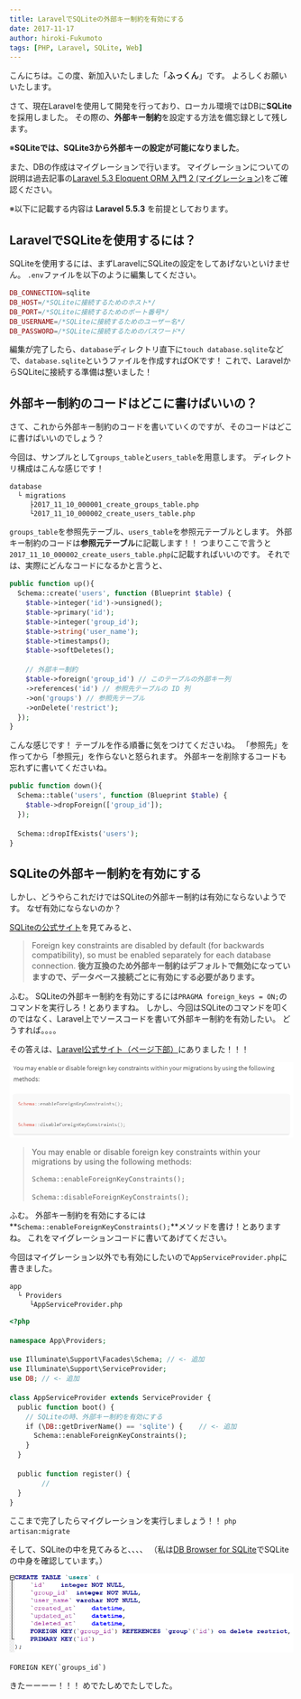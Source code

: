 ```yaml
---
title: LaravelでSQLiteの外部キー制約を有効にする
date: 2017-11-17
author: hiroki-Fukumoto
tags: [PHP, Laravel, SQLite, Web]
---
```


こんにちは。この度、新加入いたしました「**ふっくん**」です。
よろしくお願いいたします。

さて、現在Laravelを使用して開発を行っており、ローカル環境ではDBに**SQLite**を採用しました。
その際の、**外部キー制約**を設定する方法を備忘録として残します。

※**SQLiteでは、SQLite3から外部キーの設定が可能になりました**。

また、DBの作成はマイグレーションで行います。
マイグレーションについての説明は過去記事の<a href="https://mseeeen.msen.jp/laravel-53-eloquent-orm-2/">Laravel 5.3 Eloquent ORM 入門 2 (マイグレーション)</a>をご確認ください。


※以下に記載する内容は **Laravel 5.5.3** を前提としております。

## LaravelでSQLiteを使用するには？

SQLiteを使用するには、まずLaravelにSQLiteの設定をしてあげないといけません。
`.env`ファイルを以下のように編集してください。

```php
DB_CONNECTION=sqlite
DB_HOST=/*SQLiteに接続するためのホスト*/
DB_PORT=/*SQLiteに接続するためのポート番号*/
DB_USERNAME=/*SQLiteに接続するためのユーザー名*/
DB_PASSWORD=/*SQLiteに接続するためのパスワード*/
```

編集が完了したら、`database`ディレクトリ直下に`touch database.sqlite`などで、`database.sqlite`というファイルを作成すればOKです！
これで、LaravelからSQLiteに接続する準備は整いました！

## 外部キー制約のコードはどこに書けばいいの？

さて、これから外部キー制約のコードを書いていくのですが、そのコードはどこに書けばいいのでしょう？

今回は、サンプルとして`groups_table`と`users_table`を用意します。
ディレクトリ構成はこんな感じです！

```directory
database
  └ migrations
     ├2017_11_10_000001_create_groups_table.php
     └2017_11_10_000002_create_users_table.php
```

`groups_table`を参照先テーブル、`users_table`を参照元テーブルとします。
外部キー制約のコードは**参照元テーブル**に記載します！！
つまりここで言うと`2017_11_10_000002_create_users_table.php`に記載すればいいのです。
それでは、実際にどんなコードになるかと言うと、

```php
public function up(){
  Schema::create('users', function (Blueprint $table) {
    $table->integer('id')->unsigned();
    $table->primary('id');
    $table->integer('group_id');
    $table->string('user_name');
    $table->timestamps();
    $table->softDeletes();

    // 外部キー制約
    $table->foreign('group_id') // このテーブルの外部キー列
    ->references('id') // 参照先テーブルの ID 列
    ->on('groups') // 参照先テーブル
    ->onDelete('restrict');
  });
}
```

こんな感じです！
テーブルを作る順番に気をつけてくださいね。
「参照先」を作ってから「参照元」を作らないと怒られます。
外部キーを削除するコードも忘れずに書いてくださいね。

```php
public function down(){
  Schema::table('users', function (Blueprint $table) {
    $table->dropForeign(['group_id']);
  });

  Schema::dropIfExists('users');
}
```

## SQLiteの外部キー制約を有効にする

しかし、どうやらこれだけではSQLiteの外部キー制約は有効にならないようです。
なぜ有効にならないのか？

<a href="https://sqlite.org/foreignkeys.html">SQLiteの公式サイト</a>を見てみると、

>Foreign key constraints are disabled by default (for backwards compatibility), so must be enabled separately for each database connection.
>**後方互換のため外部キー制約はデフォルトで無効になっていますので、データベース接続ごとに有効にする必要があります。**

ふむ。
SQLiteの外部キー制約を有効にするには`PRAGMA foreign_keys = ON;`のコマンドを実行しろ！とありますね。
しかし、今回はSQLiteのコマンドを叩くのではなく、Laravel上でソースコードを書いて外部キー制約を有効したい。
どうすれば。。。。

その答えは、<a href="https://laravel.com/docs/5.5/migrations">Laravel公式サイト（ページ下部）</a>にありました！！！

![](images/enable-sqlite-foreign-key-constraint-with-laravel-1.png)

>You may enable or disable foreign key constraints within your migrations by using the following methods:
>```
>Schema::enableForeignKeyConstraints();
>
>Schema::disableForeignKeyConstraints();
>```

ふむ。
外部キー制約を有効にするには**`Schema::enableForeignKeyConstraints();`**メソッドを書け！とありますね。
これをマイグレーションコードに書いてあげてください。

今回はマイグレーション以外でも有効にしたいので`AppServiceProvider.php`に書きました。

```directory
app
  └ Providers
     └AppServiceProvider.php
```

```php
<?php

namespace App\Providers;

use Illuminate\Support\Facades\Schema; // <- 追加
use Illuminate\Support\ServiceProvider;
use DB; // <- 追加

class AppServiceProvider extends ServiceProvider {
  public function boot() {
    // SQLiteの時、外部キー制約を有効にする
    if (\DB::getDriverName() == 'sqlite') {    // <- 追加
      Schema::enableForeignKeyConstraints();
    }
  }

  public function register() {
        //
  }
}
```

ここまで完了したらマイグレーションを実行しましょう！！
`php artisan:migrate`

そして、SQLiteの中を見てみると、、、、
（私は<a href="http://sqlitebrowser.org/">DB Browser for SQLite</a>でSQLiteの中身を確認しています。）

![](images/enable-sqlite-foreign-key-constraint-with-laravel-2.png)

`` FOREIGN KEY(`groups_id`) ``

きたーーーー！！！
めでたしめでたしでした。

